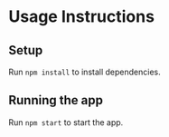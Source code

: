 # Usage Instructions

## Setup
Run `npm install` to install dependencies.

## Running the app
Run `npm start` to start the app.
